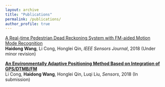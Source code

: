 ```yaml
---
layout: archive
title: "Publications"
permalink: /publications/
author_profile: true
---
```


<!-- {% if author.googlescholar %}
  You can also find my articles on <u><a href="{{author.googlescholar}}">my Google Scholar profile</a>.</u>
{% endif %}

{% include base_path %}

{% for post in site.publications reversed %}
  {% include archive-single.html %}
{% endfor %} -->

<style type="text/css">
  a.hover{
    text-decoration: underline;
    }
  </style>


<!-- <b>[A Real-time Pedestrian Dead Reckoning System with FM-aided Motion Mode Recognition](https://cleartune.github.io/publication/PDR)</b> <br> -->
<a href="https://cleartune.github.io/publication/PDR">A Real-time Pedestrian Dead Reckoning System with FM-aided Motion Mode Recognition</a> <br>
<b>Haidong Wang</b>, Li Cong, Honglei Qin, <i>IEEE Sensors Journal</i>, 2018 (Under minor revision)

<b>[An Environmentally Adaptive Positioning Method Based on Integration of GPS/DTMB/FM](https://cleartune.github.io/publication/GPS_DTV_FM)</b> <br>
Li Cong, <b>Haidong Wang</b>, Honglei Qin, Luqi Liu, <i>Sensors</i>, 2018 (In submission)
